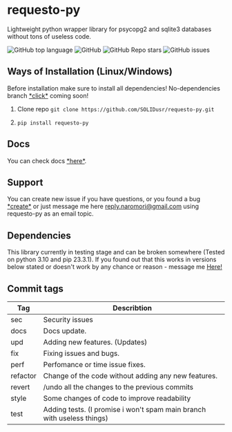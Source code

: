 # requesto-py
Lightweight python wrapper library for psycopg2 and sqlite3 databases without tons of useless code. 


![GitHub top language](https://img.shields.io/github/languages/top/SolidUsr/requesto-py)
![GitHub](https://img.shields.io/github/license/SolidUsr/requesto-py)
![GitHub Repo stars](https://img.shields.io/github/stars/SolidUsr/requesto-py)
![GitHub issues](https://img.shields.io/github/issues/SolidUsr/requesto-py)


## Ways of Installation (Linux/Windows)

Before installation make sure to install all dependencies! No-dependencies branch [\*click\*](https://github.com/SOLIDusr/requesto-py/tree/no-dependencies) coming soon!

1. Clone repo 
```git clone https://github.com/SOLIDusr/requesto-py.git```

2. ```pip install requesto-py```

   
## Docs
You can check docs [\*here\*](./docs/lang.md).

[Realeses]: https://github.com/SolidUsr/requesto-py/releases

## Support
You can create new issue if you have questions, or you found a bug
[\*create\*](https://github.com/SolidUsr/requesto-py/issues/new/choose) or just message me here <reply.naromori@gmail.com> using requesto-py as an email topic.

## Dependencies 
This library currently in testing stage and can be broken somewhere (Tested on python 3.10 and pip 23.3.1). If you found out that this works in versions below stated or doesn't work by any chance or reason - message me
[Here!](https://github.com/SolidUsr/requesto-py#support)

## Commit tags
| Tag      | Describtion                                                     |
|----------|-----------------------------------------------------------------|
| sec      | Security issues                                                 |
| docs	   | Docs update.                                                    |
| upd  	   | Adding new features. (Updates)                                  |
| fix	   |   Fixing issues and bugs.                                         |
| perf	   | Perfomance or time issue fixes.                                 |
| refactor | Change of the code without adding any new features.             |
| revert   | /undo all the changes to the previous commits                   |
| style	   | Some changes of code to improve readability                     |
| test	   | Adding tests. (I promise i won't spam main branch with useless things)|

